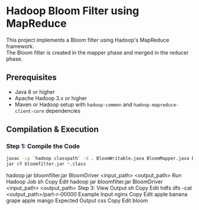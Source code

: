 # Hadoop Bloom Filter using MapReduce

This project implements a Bloom filter using Hadoop's MapReduce framework.  
The Bloom filter is created in the mapper phase and merged in the reducer phase.

## Prerequisites

- Java 8 or higher
- Apache Hadoop 3.x or higher
- Maven or Hadoop setup with `hadoop-common` and `hadoop-mapreduce-client-core` dependencies

## Compilation & Execution

### **Step 1: Compile the Code**

```sh
javac -cp `hadoop classpath` -d . BloomWritable.java BloomMapper.java BloomReducer.java BloomDriver.java
jar cf bloomfilter.jar *.class
```

hadoop jar bloomfilter.jar BloomDriver <input_path> <output_path>
Run Hadoop Job
sh
Copy
Edit
hadoop jar bloomfilter.jar BloomDriver <input_path> <output_path>
Step 3: View Output
sh
Copy
Edit
hdfs dfs -cat <output_path>/part-r-00000
Example Input
nginx
Copy
Edit
apple
banana
grape
apple
mango
Expected Output
css
Copy
Edit
bloom <serialized Bloom filter data>
